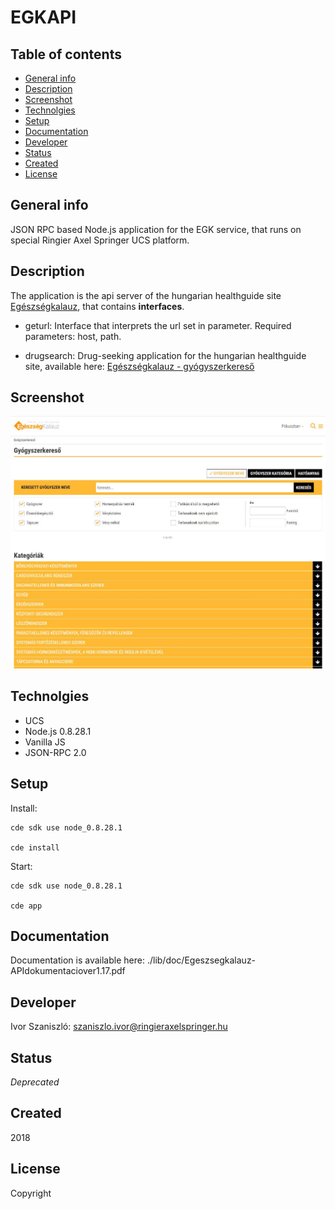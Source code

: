 # EGKAPI

## Table of contents
* [General info](#general-info)
* [Description](#description)
* [Screenshot](#screenshot)
* [Technolgies](#technolgies)
* [Setup](#setup)
* [Documentation](#documentation)
* [Developer](#developer)
* [Status](#status)
* [Created](#created)
* [License](#license)

## General info

JSON RPC based Node.js application for the EGK service, that runs on special Ringier Axel Springer UCS platform.

## Description

The application is the api server of the hungarian healthguide site [Egészségkalauz](https://egeszsegkalauz.hu), that contains **interfaces**.

+ geturl: Interface that interprets the url set in parameter. Required parameters: host, path.

+ drugsearch: Drug-seeking application for the hungarian healthguide site, available here: [Egészségkalauz - gyógyszerkereső](https://www.egeszsegkalauz.hu/gyogyszerkereso)

## Screenshot

![Drugsearch screenshot](./lib/img/drugsearch-screenshot.jpg)

## Technolgies

+ UCS
+ Node.js 0.8.28.1
+ Vanilla JS
+ JSON-RPC 2.0

## Setup

Install:
    
    cde sdk use node_0.8.28.1

    cde install
    
Start:

    cde sdk use node_0.8.28.1

    cde app

## Documentation

Documentation is available here: ./lib/doc/Egeszsegkalauz-APIdokumentaciover1.17.pdf

## Developer

Ivor Szaniszló: szaniszlo.ivor@ringieraxelspringer.hu

## Status

*Deprecated*

## Created

2018

## License

Copyright
